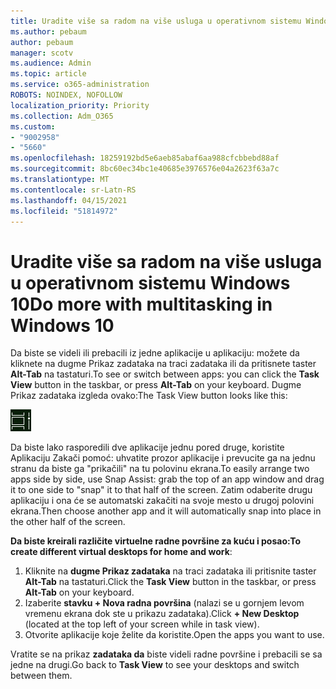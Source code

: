 ```yaml
---
title: Uradite više sa radom na više usluga u operativnom sistemu Windows 10
ms.author: pebaum
author: pebaum
manager: scotv
ms.audience: Admin
ms.topic: article
ms.service: o365-administration
ROBOTS: NOINDEX, NOFOLLOW
localization_priority: Priority
ms.collection: Adm_O365
ms.custom:
- "9002958"
- "5660"
ms.openlocfilehash: 18259192bd5e6aeb85abaf6aa988cfcbbebd88af
ms.sourcegitcommit: 8bc60ec34bc1e40685e3976576e04a2623f63a7c
ms.translationtype: MT
ms.contentlocale: sr-Latn-RS
ms.lasthandoff: 04/15/2021
ms.locfileid: "51814972"
---
```

# <a name="do-more-with-multitasking-in-windows-10"></a><span data-ttu-id="f7c64-102">Uradite više sa radom na više usluga u operativnom sistemu Windows 10</span><span class="sxs-lookup"><span data-stu-id="f7c64-102">Do more with multitasking in Windows 10</span></span>

<span data-ttu-id="f7c64-103">Da biste se videli ili prebacili  iz jedne aplikacije u aplikaciju: možete da kliknete na dugme Prikaz zadataka na traci zadataka ili da pritisnete taster **Alt-Tab** na tastaturi.</span><span class="sxs-lookup"><span data-stu-id="f7c64-103">To see or switch between apps: you can click the **Task View** button in the taskbar, or press **Alt-Tab** on your keyboard.</span></span> <span data-ttu-id="f7c64-104">Dugme Prikaz zadataka izgleda ovako:</span><span class="sxs-lookup"><span data-stu-id="f7c64-104">The Task View button looks like this:</span></span>

![Task view button](media/task-view.png)

<span data-ttu-id="f7c64-106">Da biste lako rasporedili dve aplikacije jednu pored druge, koristite Aplikaciju Zakači pomoć: uhvatite prozor aplikacije i prevucite ga na jednu stranu da biste ga "prikačili" na tu polovinu ekrana.</span><span class="sxs-lookup"><span data-stu-id="f7c64-106">To easily arrange two apps side by side, use Snap Assist: grab the top of an app window and drag it to one side to "snap" it to that half of the screen.</span></span> <span data-ttu-id="f7c64-107">Zatim odaberite drugu aplikaciju i ona će se automatski zakačiti na svoje mesto u drugoj polovini ekrana.</span><span class="sxs-lookup"><span data-stu-id="f7c64-107">Then choose another app and it will automatically snap into place in the other half of the screen.</span></span>

<span data-ttu-id="f7c64-108">**Da biste kreirali različite virtuelne radne površine za kuću i posao:**</span><span class="sxs-lookup"><span data-stu-id="f7c64-108">**To create different virtual desktops for home and work**:</span></span>

1. <span data-ttu-id="f7c64-109">Kliknite na **dugme Prikaz zadataka** na traci zadataka ili pritisnite taster **Alt-Tab** na tastaturi.</span><span class="sxs-lookup"><span data-stu-id="f7c64-109">Click the **Task View** button in the taskbar, or press **Alt-Tab** on your keyboard.</span></span>
2. <span data-ttu-id="f7c64-110">Izaberite **stavku + Nova radna površina** (nalazi se u gornjem levom vremenu ekrana dok ste u prikazu zadataka).</span><span class="sxs-lookup"><span data-stu-id="f7c64-110">Click **+ New Desktop** (located at the top left of your screen while in task view).</span></span>
3. <span data-ttu-id="f7c64-111">Otvorite aplikacije koje želite da koristite.</span><span class="sxs-lookup"><span data-stu-id="f7c64-111">Open the apps you want to use.</span></span> 

<span data-ttu-id="f7c64-112">Vratite se na prikaz **zadataka da** biste videli radne površine i prebacili se sa jedne na drugi.</span><span class="sxs-lookup"><span data-stu-id="f7c64-112">Go back to **Task View** to see your desktops and switch between them.</span></span>
